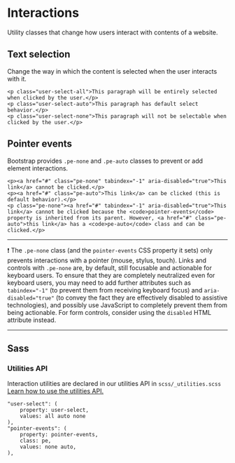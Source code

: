# Interactions

Utility classes that change how users interact with contents of a website.

## Text selection

Change the way in which the content is selected when the user interacts with it.
```
<p class="user-select-all">This paragraph will be entirely selected when clicked by the user.</p>
<p class="user-select-auto">This paragraph has default select behavior.</p>
<p class="user-select-none">This paragraph will not be selectable when clicked by the user.</p>
```

## Pointer events

Bootstrap provides `.pe-none` and `.pe-auto` classes to prevent or add element interactions.
```
<p><a href="#" class="pe-none" tabindex="-1" aria-disabled="true">This link</a> cannot be clicked.</p>
<p><a href="#" class="pe-auto">This link</a> can be clicked (this is default behavior).</p>
<p class="pe-none"><a href="#" tabindex="-1" aria-disabled="true">This link</a> cannot be clicked because the <code>pointer-events</code> property is inherited from its parent. However, <a href="#" class="pe-auto">this link</a> has a <code>pe-auto</code> class and can be clicked.</p>
```

<hr>

:exclamation: The `.pe-none` class (and the `pointer-events` CSS property it sets) only prevents interactions with a pointer (mouse, stylus, touch). Links and controls with `.pe-none` are, by default, still focusable and actionable for keyboard users. To ensure that they are completely neutralized even for keyboard users, you may need to add further attributes such as `tabindex="-1"` (to prevent them from receiving keyboard focus) and `aria-disabled="true"` (to convey the fact they are effectively disabled to assistive technologies), and possibly use JavaScript to completely prevent them from being actionable. For form controls, consider using the `disabled` HTML attribute instead.

<hr>

## Sass

### Utilities API

Interaction utilities are declared in our utilities API in `scss/_utilities.scss` [Learn how to use the utilities API.](https://github.com/AndrewSRea/My_Learning_Port/tree/main/Bootstrap/Utilities/API#using-the-api)
```
"user-select": (
    property: user-select,
    values: all auto none
),
"pointer-events": (
    property: pointer-events,
    class: pe,
    values: none auto,
),
```